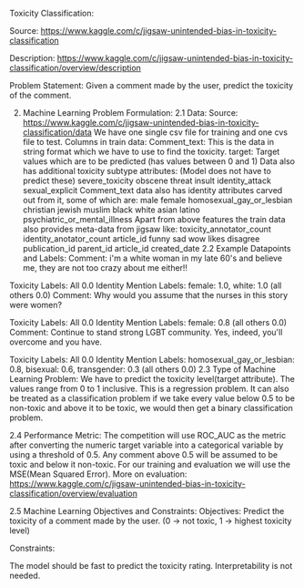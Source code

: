 Toxicity Classification:

Source: 
https://www.kaggle.com/c/jigsaw-unintended-bias-in-toxicity-classification

Description: https://www.kaggle.com/c/jigsaw-unintended-bias-in-toxicity-classification/overview/description

Problem Statement: Given a comment made by the user, predict the toxicity of the comment.

2. Machine Learning Problem Formulation:
2.1 Data:
Source: https://www.kaggle.com/c/jigsaw-unintended-bias-in-toxicity-classification/data
We have one single csv file for training and one cvs file to test.
Columns in train data:
Comment_text: This is the data in string format which we have to use to find the toxicity.
target: Target values which are to be predicted (has values between 0 and 1)
Data also has additional toxicity subtype attributes: (Model does not have to predict these)
severe_toxicity
obscene
threat
insult
identity_attack
sexual_explicit
Comment_text data also has identity attributes carved out from it, some of which are:
male
female
homosexual_gay_or_lesbian
christian
jewish
muslim
black
white
asian
latino
psychiatric_or_mental_illness
Apart from above features the train data also provides meta-data from jigsaw like:
toxicity_annotator_count
identity_anotator_count
article_id
funny
sad
wow
likes
disagree
publication_id
parent_id
article_id
created_date
2.2 Example Datapoints and Labels:
Comment: i'm a white woman in my late 60's and believe me, they are not too crazy about me either!!

Toxicity Labels: All 0.0
Identity Mention Labels: female: 1.0, white: 1.0 (all others 0.0)
Comment: Why would you assume that the nurses in this story were women?

Toxicity Labels: All 0.0
Identity Mention Labels: female: 0.8 (all others 0.0)
Comment: Continue to stand strong LGBT community. Yes, indeed, you'll overcome and you have.

Toxicity Labels: All 0.0
Identity Mention Labels: homosexual_gay_or_lesbian: 0.8, bisexual: 0.6, transgender: 0.3 (all others 0.0)
2.3 Type of Machine Learning Problem:
We have to predict the toxicity level(target attribute). The values range from 0 to 1 inclusive. This is a regression problem. It can also be treated as a classification problem if we take every value below 0.5 to be non-toxic and above it to be toxic, we would then get a binary classification problem.

2.4 Performance Metric:
The competition will use ROC_AUC as the metric after converting the numeric target variable into a categorical variable by using a threshold of 0.5. Any comment above 0.5 will be assumed to be toxic and below it non-toxic. For our training and evaluation we will use the MSE(Mean Squared Error). More on evaluation: https://www.kaggle.com/c/jigsaw-unintended-bias-in-toxicity-classification/overview/evaluation

2.5 Machine Learning Objectives and Constraints:
Objectives: Predict the toxicity of a comment made by the user. (0 -> not toxic, 1 -> highest toxicity level)

Constraints:

The model should be fast to predict the toxicity rating.
Interpretability is not needed.
